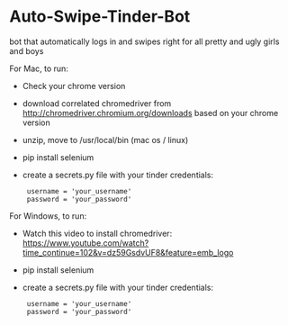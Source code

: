 # Auto-Swipe-Tinder-Bot
bot that automatically logs in and swipes right for all pretty and ugly girls and boys

For Mac, to run:
 - Check your chrome version
 - download correlated chromedriver from http://chromedriver.chromium.org/downloads based on your chrome version 
 - unzip, move to /usr/local/bin (mac os / linux)
 - pip install selenium
 - create a secrets.py file with your tinder credentials:

        username = 'your_username'
        password = 'your_password'
        
        
        
For Windows, to run:
 - Watch this video to install chromedriver: https://www.youtube.com/watch?time_continue=102&v=dz59GsdvUF8&feature=emb_logo
 - pip install selenium
 - create a secrets.py file with your tinder credentials:

        username = 'your_username'
        password = 'your_password'
        
        
